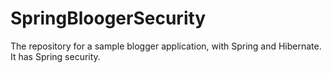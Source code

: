 # SpringBloogerSecurity

The repository for a sample blogger application, with Spring and Hibernate.
It has Spring security.
